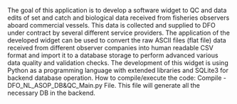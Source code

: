 The goal of this application is to develop a software widget to QC and data edits of set and catch and biological data received from fisheries observers aboard commercial vessels. This data is collected and supplied to DFO under contract by several different service providers. The application of the developed widget can be used to convert the raw ASCII files (flat file) data received from different observer companies into human readable CSV format and import it to a database storage to perform advanced various data quality and validation checks. The development of this widget is using Python as a programming language with extended libraries and SQLite3 for backend database operation.
How to compile/execute the code: Compile - DFO_NL_ASOP_DB&QC_Main.py File. This file will generate all the necessary DB in the backend. 
